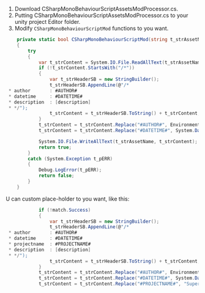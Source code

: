 1. Download CSharpMonoBehaviourScriptAssetsModProcessor.cs.
2. Putting CSharpMonoBehaviourScriptAssetsModProcessor.cs to your unity project Editor folder.
3. Modify `CSharpMonoBehaviourScriptMod` functions to you want.

```csharp
    private static bool CSharpMonoBehaviourScriptMod(string t_strAssetName)
    {
        try
        {
            var t_strContent = System.IO.File.ReadAllText(t_strAssetName);
            if (!t_strContent.StartsWith("/*"))
            {
                var t_strHeaderSB = new StringBuilder();
                t_strHeaderSB.AppendLine(@"/*
 * author       : #AUTHOR#
 * datetime     : #DATETIME#
 * description  : [description]
 * */");
                t_strContent = t_strHeaderSB.ToString() + t_strContent;
            }
            t_strContent = t_strContent.Replace("#AUTHOR#", Environment.MachineName);
            t_strContent = t_strContent.Replace("#DATETIME#", System.DateTime.Now.ToString());  

            System.IO.File.WriteAllText(t_strAssetName, t_strContent);
            return true;
        }
        catch (System.Exception t_pERR)
        {
            Debug.LogError(t_pERR);
            return false;
        }
    }
```

U can custom place-holder to you want, like this:
```csharp
            if (!match.Success)
            {
                var t_strHeaderSB = new StringBuilder();
                t_strHeaderSB.AppendLine(@"/*
 * author       : #AUTHOR#
 * datetime     : #DATETIME#
 * projectname  : #PROJECTNAME#
 * description  : [description]
 * */");
                t_strContent = t_strHeaderSB.ToString() + t_strContent;
            }
            t_strContent = t_strContent.Replace("#AUTHOR#", Environment.MachineName);
            t_strContent = t_strContent.Replace("#DATETIME#", System.DateTime.Now.ToString());
            t_strContent = t_strContent.Replace("#PROJECTNAME#", "Super Star XIII");  // this is what i want to custom place-holder
```
